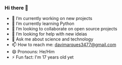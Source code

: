 ### Hi there 👋

- 🔭 I’m currently working on new projects
- 🌱 I’m currently learning Python
- 👯 I’m looking to collaborate on open source projects
- 🤔 I’m looking for help with new ideias
- 💬 Ask me about science and technology
- 📫 How to reach me: davimarques3477@gmail.com
- 😄 Pronouns: He/Him
- ⚡ Fun fact: I'm 17 years old yet
